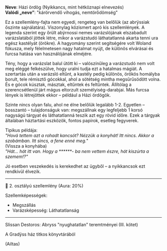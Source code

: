 **Neve**: Házi ördög (Nyikkancs, mint hétköznapi elnevezés)\
**Valódi „neve”**: "kárörvendő vihogás, nemtörődömség"

Ez a szellemlény-fajta nem egyedi, rengeteg van belőlük (az abrÿssiak őszinte sajnálatára). Viszonylag közismert apró kis szellemlények. A legenda szerint egy őrült abÿrnossi nemes varázslójának elszabadult varázslatából jöttek létre, mikor a varázstudó láthatatlanná akarta tenni ura egész kastélyát (örökre). A hagyomány szerint segítségére volt Woland fókusza, mely félelmetesen nagy hatalmat nyújt, de különös elvárásai és furcsa hatása van használójának elméjére.

Tény, hogy a varázslat balul ütött ki – valószínűleg a varázstudó nem volt meg eléggé felkészülve, hogy uralni tudja ezt a hatalmas mágiát. A szertartás után a varázsló eltűnt, a kastély pedig különös, örökös homályba borult, tele rémisztő gócokkal, ahol a sötétség mintha megsűrűsödött volna. És e gócok kúsztak, másztak, eltűntek és feltűntek. Állítólag a szerencsétlenül járt mágus eltorzult személyiség-darabjai. Más furcsa lények is létrejöttek ekkor – például a Házi ördögök.

Szinte nincs olyan falu, ahol ne élne belőlük legalább 1-2. Egyetlen – bosszantó – tulajdonságuk van: megszállnak egy legfeljebb 1 korsó nagyságú tárgyat és láthatatlanná teszik azt egy rövid időre. Ezek a tárgyak általában háztartási eszközök, fontos papírok, esetleg fegyverek.

Tipikus példája:\
*"Hová tettem azt a rohadt kancsót? Nézzük a konyhát! Itt nincs. Akkor a szobámban. Itt sincs, a fene enné meg.*"\
(Vissza a konyhába)\
*"Hát... hát itt van. Hogy a \*\*\*\*\*\*- ba nem vettem észre, hát kiszúrta a szemem!?"*

Jó esetben veszekedés is kerekedhet az ügyből – a nyikkancsok ezt rendkívül élvezik.

---

👻 2. osztályú szellemlény (Aura: 20%)

Szellemképességek:
- Megszállás  
- Varázsképesség: Láthatatlanság

---

Slissan Destoros: Abryss "nyughatatlan" teremtményei (III. kötet)

A Gradÿss ház titkos könyvtárából

(Ailtas)
